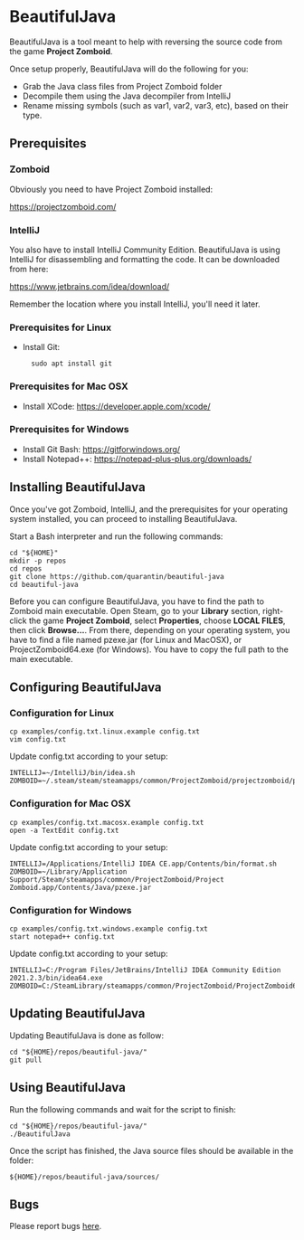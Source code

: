 # BeautifulJava
BeautifulJava is a tool meant to help with reversing the source code from the game **Project Zomboid**.

Once setup properly, BeautifulJava will do the following for you:
- Grab the Java class files from Project Zomboid folder
- Decompile them using the Java decompiler from IntelliJ
- Rename missing symbols (such as var1, var2, var3, etc), based on their type.

## Prerequisites

### Zomboid
Obviously you need to have Project Zomboid installed:

https://projectzomboid.com/

### IntelliJ
You also have to install IntelliJ Community Edition. BeautifulJava is using IntelliJ for disassembling and formatting the code. It can be downloaded from here:

https://www.jetbrains.com/idea/download/

Remember the location where you install IntelliJ, you'll need it later.

### Prerequisites for Linux
- Install Git:

		sudo apt install git

### Prerequisites for Mac OSX
- Install XCode: https://developer.apple.com/xcode/

### Prerequisites for Windows
- Install Git Bash: https://gitforwindows.org/
- Install Notepad++: https://notepad-plus-plus.org/downloads/

## Installing BeautifulJava
Once you've got Zomboid, IntelliJ, and the prerequisites for your operating system installed, you can proceed to installing BeautifulJava.

Start a Bash interpreter and run the following commands:

	cd "${HOME}"
	mkdir -p repos
	cd repos
	git clone https://github.com/quarantin/beautiful-java
	cd beautiful-java

Before you can configure BeautifulJava, you have to find the path to Zomboid main executable. Open Steam, go to your **Library** section, right-click the game **Project Zomboid**, select **Properties**, choose **LOCAL FILES**, then click **Browse...**. From there, depending on your operating system, you have to find a file named pzexe.jar (for Linux and MacOSX), or ProjectZomboid64.exe (for Windows). You have to copy the full path to the main executable.

## Configuring BeautifulJava
### Configuration for Linux
	cp examples/config.txt.linux.example config.txt
	vim config.txt

Update config.txt according to your setup:

	INTELLIJ=~/IntelliJ/bin/idea.sh
	ZOMBOID=~/.steam/steam/steamapps/common/ProjectZomboid/projectzomboid/pzexe.jar

### Configuration for Mac OSX
	cp examples/config.txt.macosx.example config.txt
	open -a TextEdit config.txt
Update config.txt according to your setup:

	INTELLIJ=/Applications/IntelliJ IDEA CE.app/Contents/bin/format.sh
	ZOMBOID=~/Library/Application Support/Steam/steamapps/common/ProjectZomboid/Project Zomboid.app/Contents/Java/pzexe.jar

### Configuration for Windows
	cp examples/config.txt.windows.example config.txt
	start notepad++ config.txt
Update config.txt according to your setup:

	INTELLIJ=C:/Program Files/JetBrains/IntelliJ IDEA Community Edition 2021.2.3/bin/idea64.exe
	ZOMBOID=C:/SteamLibrary/steamapps/common/ProjectZomboid/ProjectZomboid64.exe

## Updating BeautifulJava
Updating BeautifulJava is done as follow:

	cd "${HOME}/repos/beautiful-java/"
	git pull

## Using BeautifulJava
Run the following commands and wait for the script to finish:

	cd "${HOME}/repos/beautiful-java/"
	./BeautifulJava
Once the script has finished, the Java source files should be available in the folder:

	${HOME}/repos/beautiful-java/sources/

## Bugs
Please report bugs [here](https://github.com/quarantin/beautiful-java/issues).
